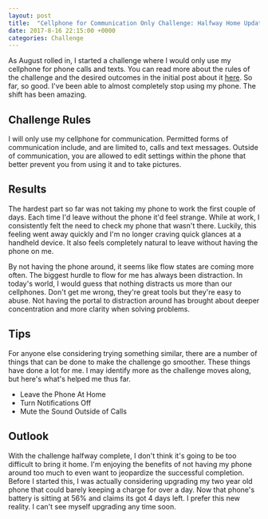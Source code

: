 ```yaml
---
layout: post
title:  "Cellphone for Communication Only Challenge: Halfway Home Update"
date: 2017-8-16 22:15:00 +0000
categories: Challenge
---
```


As August rolled in, I started a challenge where I would only use my cellphone for phone calls and texts.  You can read more about the rules of the challenge and the desired outcomes in the initial post about it [here][start]. So far, so good. I've been able to almost completely stop using my phone. The shift has been amazing.

Challenge Rules
------
I will only use my cellphone for communication. Permitted forms of communication include, and are limited to, calls and text messages. Outside of communication, you are allowed to edit settings within the phone that better prevent you from using it and to take pictures.

Results
------
 The hardest part so far was not taking my phone to work the first couple of days. Each time I'd leave without the phone it'd feel strange. While at work, I consistently felt the need to check my phone that wasn't there. Luckily, this feeling went away quickly and I'm no longer craving quick glances at a handheld device. It also feels completely natural to leave without having the phone on me.

 By not having the phone around, it seems like flow states are coming more often. The biggest hurdle to flow for me has always been distraction. In today's world, I would guess that nothing distracts us more than our cellphones. Don't get me wrong, they're great tools but they're easy to abuse. Not having the portal to distraction around has brought about deeper concentration and more clarity when solving problems.

Tips
------
 For anyone else considering trying something similar, there are a number of things that can be done to make the challenge go smoother. These things have done a lot for me. I may identify more as the challenge moves along, but here's what's helped me thus far.
 * Leave the Phone At Home
 * Turn Notifications Off
 * Mute the Sound Outside of Calls

Outlook
------
 With the challenge halfway complete, I don't think it's going to be too difficult to bring it home. I'm enjoying the benefits of not having my phone around too much to even want to jeopardize the successful completion. Before I started this, I was actually considering upgrading my two year old phone that could barely keeping a charge for over a day. Now that phone's battery is sitting at 56% and claims its got 4 days left. I prefer this new reality. I can't see myself upgrading any time soon.

[start]: https://dev-eryday.com/challenge/2017/07/31/Cellphone-for-Communication-Only.html